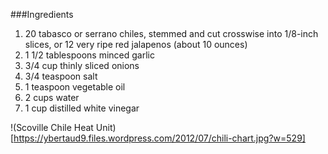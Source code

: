 ###Ingredients

1. 20 tabasco or serrano chiles, stemmed and cut crosswise into 1/8-inch slices, or 12 very ripe red jalapenos (about 10 ounces)
1. 1 1/2 tablespoons minced garlic
1. 3/4 cup thinly sliced onions
1. 3/4 teaspoon salt
1. 1 teaspoon vegetable oil
1. 2 cups water
1. 1 cup distilled white vinegar


!(Scoville Chile Heat Unit)[https://ybertaud9.files.wordpress.com/2012/07/chili-chart.jpg?w=529]


